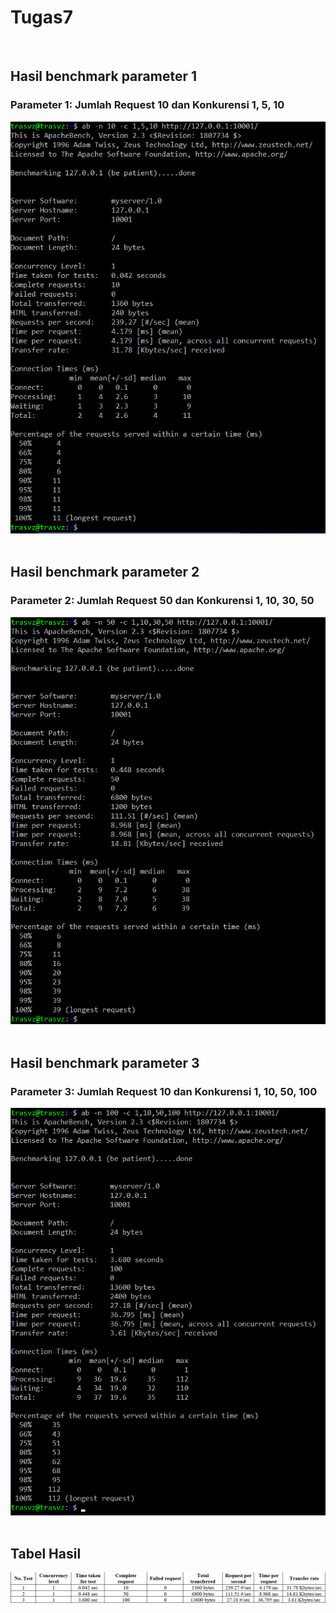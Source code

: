 # Tugas7
<br/>

<h2>Hasil benchmark parameter 1</h2>
<h3>Parameter 1: Jumlah Request 10 dan Konkurensi 1, 5, 10</h3>
<img src="img/parameter1.png">
<br><br>

<h2>Hasil benchmark parameter 2</h2>
<h3>Parameter 2: Jumlah Request 50 dan Konkurensi 1, 10, 30, 50</h3>
<img src="img/parameter2.png">
<br><br>

<h2>Hasil benchmark parameter 3</h2>
<h3>Parameter 3: Jumlah Request 10 dan Konkurensi 1, 10, 50, 100</h3>
<img src="img/parameter3.png">
<br><br>

<h2>Tabel Hasil</h2>
<img src="img/tabel.png">
